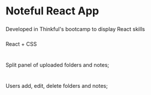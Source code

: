 # Noteful React App
###
Developed in Thinkful's bootcamp to display React skills
###
React + CSS
#
Split panel of uploaded folders and notes;
#
Users add, edit, delete folders and notes;
